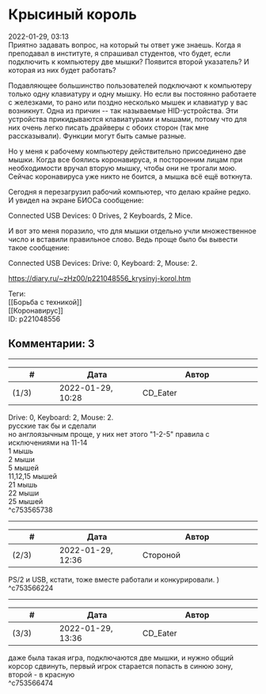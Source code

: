 Крысиный король
===============

  
2022-01-29, 03:13  
 Приятно задавать вопрос, на который ты ответ уже знаешь. Когда я преподавал в институте, я спрашивал студентов, что будет, если подключить к компьютеру две мышки? Появится второй указатель? И которая из них будет работать?   
   
 Подавляющее большинство пользователей подключают к компьютеру только одну клавиатуру и одну мышку. Но если вы постоянно работаете с железками, то рано или поздно несколько мышек и клавиатур у вас возникнут. Одна из причин -- так называемые HID-устройства. Эти устройства прикидываются клавиатурами и мышами, потому что для них очень легко писать драйверы с обоих сторон (так мне рассказывали). Функции могут быть самые разные.   
   
 Но у меня к рабочему компьютеру действительно присоединено две мышки. Когда все боялись коронавируса, я посторонним лицам при необходимости вручал вторую мышку, чтобы они не трогали мою. Сейчас коронавируса уже никто не боится, а мышка всё ещё воткнута.   
   
 Сегодня я перезагрузил рабочий компьютер, что делаю крайне редко. И увидел на экране БИОСа сообщение:   
   
 Connected USB Devices: 0 Drives, 2 Keyboards, 2 Mice.   
   
 И вот это меня поразило, что для мышки отдельно учли множественное число и вставили правильное слово. Ведь проще было бы вывести такое сообщение:   
   
 Connected USB Devices: Drive: 0, Keyboard: 2, Mouse: 2.   
  
<https://diary.ru/~zHz00/p221048556_krysinyj-korol.htm>  
  
Теги:  
[[Борьба с техникой]]  
[[Коронавирус]]  
ID: p221048556  


Комментарии: 3
--------------

  


---



|         #         |              Дата              |                     Автор                     |           ID           |
| --- | --- | --- | --- |
| (1/3) | 2022-01-29, 10:28 | CD\_Eater | c753565738 |

  
  Drive: 0, Keyboard: 2, Mouse: 2.    
 русские так бы и сделали   
 но англоязычным проще, у них нет этого "1-2-5" правила с исключениями на 11-14   
 1 мышь   
 2 мыши   
 5 мышей   
 11,12,15 мышей   
 21 мышь   
 22 мыши   
 25 мышей   
 ^c753565738

---



|         #         |              Дата              |                     Автор                     |           ID           |
| --- | --- | --- | --- |
| (2/3) | 2022-01-29, 12:36 | Стороной | c753566224 |

  
 PS/2 и USB, кстати, тоже вместе работали и конкурировали. )   
 ^c753566224

---



|         #         |              Дата              |                     Автор                     |           ID           |
| --- | --- | --- | --- |
| (3/3) | 2022-01-29, 13:36 | CD\_Eater | c753566474 |

  
 даже была такая игра, подключаются две мышки, и нужно общий корсор сдвинуть, первый игрок старается попасть в синюю зону, второй - в красную   
 ^c753566474